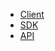 - [Client](/main/temp-control-client)
- [SDK](/main/temp-control-sdk)
- [API](/main/temp-control-api)